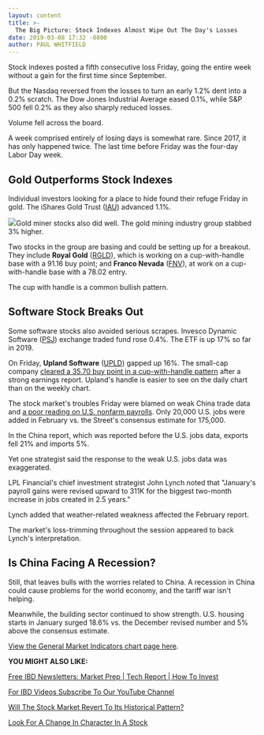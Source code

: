 ```yaml
---
layout: content
title: >-
  The Big Picture: Stock Indexes Almost Wipe Out The Day's Losses
date: 2019-03-08 17:32 -0800
author: PAUL WHITFIELD
---
```






Stock indexes posted a fifth consecutive loss Friday, going the entire week without a gain for the first time since September.




But the Nasdaq reversed from the losses to turn an early 1.2% dent into a 0.2% scratch. The Dow Jones Industrial Average eased 0.1%, while S&P 500 fell 0.2% as they also sharply reduced losses.


Volume fell across the board.


A week comprised entirely of losing days is somewhat rare. Since 2017, it has only happened twice. The last time before Friday was the four-day Labor Day week.


Gold Outperforms Stock Indexes
------------------------------


Individual investors looking for a place to hide found their refuge Friday in gold. The iShares Gold Trust ([IAU](https://research.investors.com/quote.aspx?symbol=IAU)) advanced 1.1%.


![](https://www.investors.com/wp-content/uploads/2019/03/MP030819-300x275.jpg)Gold miner stocks also did well. The gold mining industry group stabbed 3% higher.


Two stocks in the group are basing and could be setting up for a breakout. They include **Royal Gold** ([RGLD](https://research.investors.com/quote.aspx?symbol=RGLD)), which is working on a cup-with-handle base with a 91.16 buy point; and **Franco Nevada** ([FNV](https://research.investors.com/quote.aspx?symbol=FNV)), at work on a cup-with-handle base with a 78.02 entry.


The cup with handle is a common bullish pattern.


Software Stock Breaks Out
-------------------------


Some software stocks also avoided serious scrapes. Invesco Dynamic Software ([PSJ](https://research.investors.com/quote.aspx?symbol=PSJ)) exchange traded fund rose 0.4%. The ETF is up 17% so far in 2019.


On Friday, **Upland Software** ([UPLD](https://research.investors.com/quote.aspx?symbol=UPLD)) gapped up 16%. The small-cap company [cleared a 35.70 buy point in a cup-with-handle pattern](https://www.investors.com/stock-lists/new-highs/upland-software-stock-surges-on-earnings/) after a strong earnings report. Upland's handle is easier to see on the daily chart than on the weekly chart.


The stock market's troubles Friday were blamed on weak China trade data and [a poor reading on U.S. nonfarm payrolls](https://www.investors.com/news/economy/job-growth-disappoints-wage-growth-jumps/). Only 20,000 U.S. jobs were added in February vs. the Street's consensus estimate for 175,000.


In the China report, which was reported before the U.S. jobs data, exports fell 21% and imports 5%.


Yet one strategist said the response to the weak U.S. jobs data was exaggerated.


LPL Financial's chief investment strategist John Lynch noted that "January's payroll gains were revised upward to 311K for the biggest two-month increase in jobs created in 2.5 years."


Lynch added that weather-related weakness affected the February report.


The market's loss-trimming throughout the session appeared to back Lynch's interpretation.


Is China Facing A Recession?
----------------------------


Still, that leaves bulls with the worries related to China. A recession in China could cause problems for the world economy, and the tariff war isn't helping.


Meanwhile, the building sector continued to show strength. U.S. housing starts in January surged 18.6% vs. the December revised number and 5% above the consensus estimate.


[View the General Market Indicators chart page here](https://www.investors.com/wp-content/uploads/2019/03/GMI_031119.pdf).


**YOU MIGHT ALSO LIKE:**


[Free IBD Newsletters: Market Prep | Tech Report | How To Invest](https://shop.investors.com/offer/splashresponsive.aspx?id=newsletters-howtoinvest)


[For IBD Videos Subscribe To Our YouTube Channel](https://www.youtube.com/investorsbusinessdaily)


[Will The Stock Market Revert To Its Historical Pattern?](https://www.investors.com/how-to-invest/investors-corner/how-do-you-spot-a-major-market-top-easy-look-for-heavy-distribution/)


[Look For A Change In Character In A Stock](https://www.investors.com/how-to-invest/investors-corner/know-this-sell-rule-is-the-stock-living-beneath-the-10-week-line/)




